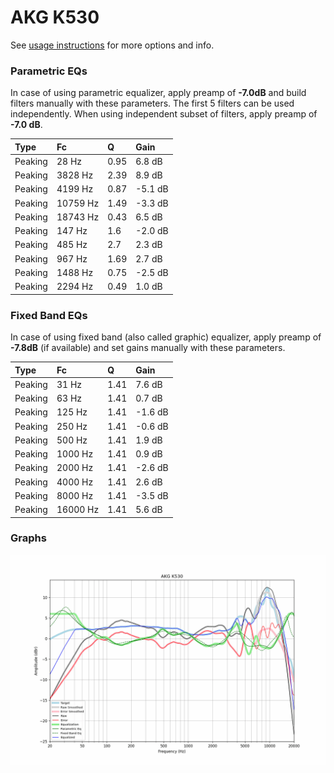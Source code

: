 # AKG K530
See [usage instructions](https://github.com/jaakkopasanen/AutoEq#usage) for more options and info.

### Parametric EQs
In case of using parametric equalizer, apply preamp of **-7.0dB** and build filters manually
with these parameters. The first 5 filters can be used independently.
When using independent subset of filters, apply preamp of **-7.0 dB**.

| Type    | Fc       |    Q | Gain    |
|:--------|:---------|:-----|:--------|
| Peaking | 28 Hz    | 0.95 | 6.8 dB  |
| Peaking | 3828 Hz  | 2.39 | 8.9 dB  |
| Peaking | 4199 Hz  | 0.87 | -5.1 dB |
| Peaking | 10759 Hz | 1.49 | -3.3 dB |
| Peaking | 18743 Hz | 0.43 | 6.5 dB  |
| Peaking | 147 Hz   | 1.6  | -2.0 dB |
| Peaking | 485 Hz   | 2.7  | 2.3 dB  |
| Peaking | 967 Hz   | 1.69 | 2.7 dB  |
| Peaking | 1488 Hz  | 0.75 | -2.5 dB |
| Peaking | 2294 Hz  | 0.49 | 1.0 dB  |

### Fixed Band EQs
In case of using fixed band (also called graphic) equalizer, apply preamp of **-7.8dB**
(if available) and set gains manually with these parameters.

| Type    | Fc       |    Q | Gain    |
|:--------|:---------|:-----|:--------|
| Peaking | 31 Hz    | 1.41 | 7.6 dB  |
| Peaking | 63 Hz    | 1.41 | 0.7 dB  |
| Peaking | 125 Hz   | 1.41 | -1.6 dB |
| Peaking | 250 Hz   | 1.41 | -0.6 dB |
| Peaking | 500 Hz   | 1.41 | 1.9 dB  |
| Peaking | 1000 Hz  | 1.41 | 0.9 dB  |
| Peaking | 2000 Hz  | 1.41 | -2.6 dB |
| Peaking | 4000 Hz  | 1.41 | 2.6 dB  |
| Peaking | 8000 Hz  | 1.41 | -3.5 dB |
| Peaking | 16000 Hz | 1.41 | 5.6 dB  |

### Graphs
![](./AKG%20K530.png)